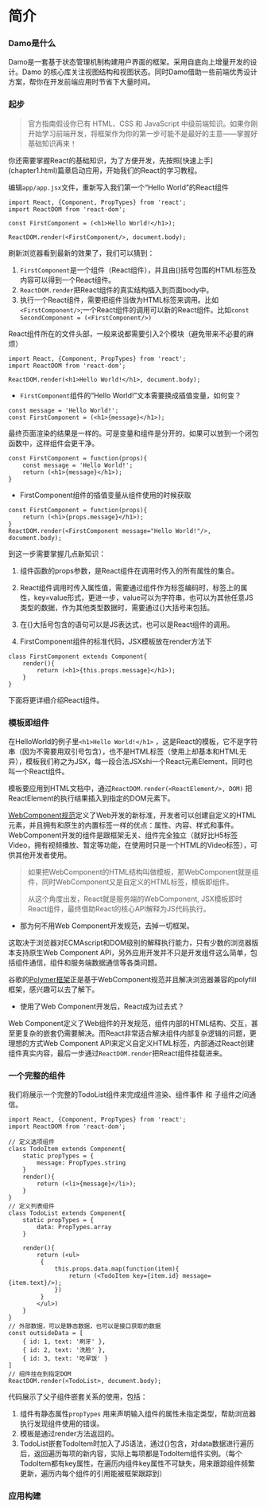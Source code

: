 # 简介

### Damo是什么

Damo是一套基于状态管理机制构建用户界面的框架。采用自底向上增量开发的设计。Damo 的核心库关注视图结构和视图状态。同时Damo借助一些前端优秀设计方案，帮你在开发前端应用时节省下大量时间。

### 起步

> 官方指南假设你已有 HTML、CSS 和 JavaScript 中级前端知识。如果你刚开始学习前端开发，将框架作为你的第一步可能不是最好的主意——掌握好基础知识再来！

你还需要掌握React的基础知识，为了方便开发，先按照\[快速上手\]\(chapter1.html\)篇章启动应用，开始我们的React的学习教程。

编辑`app/app.jsx`文件，重新写入我们第一个“Hello World”的React组件

```
import React, {Component, PropTypes} from 'react';
import ReactDOM from 'react-dom';

const FirstComponent = (<h1>Hello World!</h1>);

ReactDOM.render(<FirstComponent/>, document.body);
```

刷新浏览器看到最新的效果了，我们可以猜到：

1. `FirstComponent`是一个组件（React组件），并且由\(\)括号包围的HTML标签及内容可以得到一个React组件。
2. `ReactDOM.render`把React组件的真实结构插入到页面body中。
3. 执行一个React组件，需要把组件当做为HTML标签来调用。比如`<FirstComponent/>`;一个React组件的调用可以新的React组件。比如`const SecondComponent = (<FirstComponent/>)`

React组件所在的文件头部，一般来说都需要引入2个模块（避免带来不必要的麻烦）

```
import React, {Component, PropTypes} from 'react';
import ReactDOM from 'react-dom';

ReactDOM.render(<h1>Hello World!</h1>, document.body);
```

* `FirstComponent`组件的“Hello World!”文本需要换成插值变量，如何变？

```
const message = 'Hello World!';
const FirstComponent = (<h1>{message}</h1>);
```

最终页面渲染的结果是一样的。可是变量和组件是分开的，如果可以放到一个闭包函数中，这样组件会更干净。

```
const FirstComponent = function(props){
    const message = 'Hello World!';
    return (<h1>{message}</h1>);
}
```

* FirstComponent组件的插值变量从组件使用的时候获取

```
const FirstComponent = function(props){
    return (<h1>{props.message}</h1>);
}
ReactDOM.render(<FirstComponent message="Hello World!"/>, document.body);
```

到这一步需要掌握几点新知识：

1. 组件函数的props参数，是React组件在调用时传入的所有属性的集合。
2. React组件调用时传入属性值，需要通过组件作为标签编码时，标签上的属性，key=value形式，更进一步，value可以为字符串，也可以为其他任意JS类型的数据，作为其他类型数据时，需要通过{}大括号来包括。
3. 在{}大括号包含的语句可以是JS表达式，也可以是React组件的调用。

4. FirstComponent组件的标准代码，JSX模板放在render方法下

```
class FirstComponent extends Component{
    render(){
        return (<h1>{this.props.message}</h1>);
    }
}
```

下面将更详细介绍React组件。

### 模板即组件

在HelloWorld的例子里`<h1>Hello World!</h1>` ，这是React的模板，它不是字符串（因为不需要用双引号包含），也不是HTML标签（使用上却基本和HTML无异），模板我们称之为JSX，每一段合法JSXshi一个React元素Element，同时也叫一个React组件。

模板要应用到HTML文档中，通过`ReactDOM.render(<ReactElement/>, DOM)` 把ReactElement的执行结果插入到指定的DOM元素下。

[WebComponent规范](https://www.w3.org/wiki/WebComponents/)定义了Web开发的新标准，开发者可以创建自定义的HTML元素，并且拥有和原生的内置标签一样的优点：属性、内容、样式和事件。WebComponent开发的组件是跟框架无关、组件完全独立（就好比H5标签Video，拥有视频播放、暂定等功能，在使用时只是一个HTML的Video标签），可供其他开发者使用。

> 如果把WebComponent的HTML结构叫做模板，那WebComponent就是组件，同时WebComponent又是自定义的HTML标签，模板即组件。
>
> 从这个角度出发，React就是服务端的WebComponent, JSX模板即时React组件，最终借助React的核心API解释为JS代码执行。

* 那为何不用Web Component开发规范，去掉一切框架。

这取决于浏览器对ECMAscript和DOM级别的解释执行能力，只有少数的浏览器版本支持原生Web Component API，另外应用开发并不只是开发组件这么简单，包括组件通信，组件和服务端数据通信等各类问题。

谷歌的[Polymer框架](https://www.polymer-project.org/)正是基于WebComponent规范并且解决浏览器兼容的polyfill框架，感兴趣可以去了解下。

* 使用了Web Component开发后，React成为过去式？

Web Component定义了Web组件的开发规范，组件内部的HTML结构、交互，甚至更复杂的嵌套仍需要解决。而React非常适合解决组件内部复杂逻辑的问题，更理想的方式Web Component API来定义自定义HTML标签，内部通过React创建组件真实内容，最后一步通过`ReactDOM.render`把React组件挂载进来。

### 一个完整的组件

我们将展示一个完整的TodoList组件来完成组件渲染、组件事件 和 子组件之间通信。

```
import React, {Component, PropTypes} from 'react';
import ReactDOM from 'react-dom';

// 定义选项组件
class TodoItem extends Component{
    static propTypes = {
        message: PropTypes.string
    }
    render(){
        return (<li>{message}</li>);
    }
}
// 定义列表组件
class TodoList extends Component{
    static propTypes = {
        data: PropTypes.array
    }

    render(){
        return (<ul>
         {
             this.props.data.map(function(item){
                 return (<TodoItem key={item.id} message={item.text}/>);
             })
         }
        </ul>)
    }
}
// 外部数据，可以是静态数据，也可以是接口获取的数据
const outsideData = [
    { id: 1, text: '刷牙' },
    { id: 2, text: '洗脸' },
    { id: 3, text: '吃早饭' }
]
// 组件挂在到指定DOM
ReactDOM.render(<TodoList>, document.body);
```

代码展示了父子组件嵌套关系的使用，包括：

1. 组件有静态属性`propTypes` 用来声明输入组件的属性未指定类型，帮助浏览器执行发现组件使用的错误。
2. 模板是通过render方法返回的。
3. TodoList嵌套TodoItem时加入了JS语法，通过{}包含，对data数据进行遍历后，返回遍历每项的新内容，实际上每项都是TodoItem组件实例。（每个TodoItem都有key属性，在遍历内组件key属性不可缺失，用来跟踪组件频繁更新，遍历内每个组件的引用能被框架跟踪到）

### 应用构建



